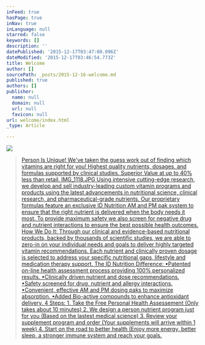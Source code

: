 ```yaml
---
inFeed: true
hasPage: true
inNav: true
inLanguage: null
starred: false
keywords: []
description: ''
datePublished: '2015-12-17T03:47:00.096Z'
dateModified: '2015-12-17T03:46:54.773Z'
title: Welcome
author: []
sourcePath: _posts/2015-12-16-welcome.md
published: true
authors: []
publisher:
  name: null
  domain: null
  url: null
  favicon: null
url: welcome/index.html
_type: Article

---
```

![](https://the-grid-user-content.s3-us-west-2.amazonaws.com/2166283e-913c-4e8d-bde4-4f484ba1ec21.jpg)

> [Person Is Unique!
> We've taken the guess work out of finding which vitamins are right for you! Highest quality nutrients, dosages, and formulas supported by clinical studies. Superior Value at up to 40% less than retail.
> IMG\_1118.JPG
> Using intensive cutting-edge research, we develop and sell industry-leading custom vitamin programs and products using the latest advancements in nutritional science, clinical research, and pharmaceutical-grade nutrients. Our proprietary formulas feature an exclusive ID Nutrition AM and PM pak system to ensure that the right nutrient is delivered when the body needs it most. To provide maximum safety we also screen for negative drug and nutrient interactions to ensure the best possible health outcomes.
> How We Do It:
> Through our clinical and evidence-based nutritional products, backed by thousands of scientific studies, we are able to zero-in on your individual needs and goals to deliver highly targeted vitamin recommendations. Each nutrient and clinically proven dosage is selected to address your specific nutritional gaps, lifestyle and medication therapy support.
> The ID Nutrition Difference:
> •Patented on-line health assessment process providing 100% personalized results.
> •Clinically driven nutrient and dose recommendations.
> •Safety screened for drug, nutrient and allergy interactions.
> •Convenient, effective AM and PM dosing paks to maximize absorption.
> •Added Bio-active compounds to enhance antioxidant delivery.
> 4 Steps:
> 1\. Take the Free Personal Health Assessement (Only takes about 10 minutes)
> 2\. We design a person nutrient program just for you (Based on the lastest medical science)
> 3\. Review your supplement program and order (Your supplements will arrive within 1 week)
> 4\. Start on the road to better health (Enjoy more energy, better sleep, a stronger immune system and reach your goals.][0]

> 



[0]: null